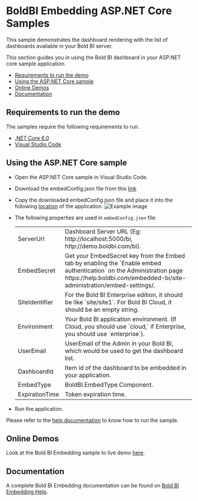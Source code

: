 # BoldBI Embedding ASP.NET Core Samples

This sample demonstrates the dashboard rendering with the list of dashboards available in your Bold BI server.

This section guides you in using the Bold BI dashboard in your ASP.NET core sample application.

 * [Requirements to run the demo](#requirements-to-run-the-demo)
 * [Using the ASP.NET Core sample](#using-the-asp.net-core-samples)
 * [Online Demos](#online-demos)
 * [Documentation](#documentation)

 ## Requirements to run the demo

The samples require the following requirements to run.

 * [.NET Core 6.0](https://dotnet.microsoft.com/download/dotnet-core)
 * [Visual Studio Code](https://code.visualstudio.com/download)

 ## Using the ASP.NET Core sample
 
 * Open the ASP.NET Core sample in Visual Studio Code.

 * Download the embedConfig.json file from this [link](https://help.boldbi.com/cloud-bi/site-administration/embed-settings/)

 * Copy the downloaded embedConfig.json file and place it into the following [location](https://github.com/boldbi/aspnet-core-sample/tree/master/BoldBI.Embed.Sample/BoldBI.Embed.Sample) of the application.
![Example image](https://user-images.githubusercontent.com/91586758/236446545-8fee653c-4239-49c3-87a1-7d2477681aac.png)
 
 * The following properties are used in `embedConfig.json` file:

    <meta charset="utf-8"/>
    <table>
    <tbody>
        <tr>
            <td align="left">ServerUrl</td>
            <td align="left">Dashboard Server URL (Eg: http://localhost:5000/bi, http://demo.boldbi.com/bi).</td>
        </tr>
        <tr>
            <td align="left">EmbedSecret</td>
            <td align="left">Get your EmbedSecret key from the Embed tab by enabling the `Enable embed authentication` on the Administration page https://help.boldbi.com/embedded-bi/site-administration/embed-settings/.</td>
        </tr>
        <tr>
            <td align="left">SiteIdentifier</td>
            <td align="left">For the Bold BI Enterprise edition, it should be like `site/site1`. For Bold BI Cloud, it should be an empty string.</td>
        </tr>
        <tr>
            <td align="left">Environment</td>
            <td align="left">Your Bold BI application environment. (If Cloud, you should use `cloud,` if Enterprise, you should use `enterprise`).</td>
        </tr>
        <tr>
            <td align="left">UserEmail</td>
            <td align="left">UserEmail of the Admin in your Bold BI, which would be used to get the dashboard list.</td>
        </tr>
        <tr>
            <td align="left">DashboardId</td>
            <td align="left">Item id of the dashboard to be embedded in your application.</td>
        </tr>
        <tr>
            <td align="left">EmbedType</td>
            <td align="left">BoldBI.EmbedType.Component.</td>
        </tr>
        <tr>
            <td align="left">ExpirationTime</td>
            <td align="left">Token expiration time.</td>
        </tr>
    </tbody>
    </table>

 * Run the application.

Please refer to the [help documentation](https://help.boldbi.com/embedded-bi/javascript-based/samples/v3.3.40-or-later/asp-net-core/#how-to-run-the-sample) to know how to run the sample.

## Online Demos

Look at the Bold BI Embedding sample to live demo [here](https://samples.boldbi.com/embed).


## Documentation

A complete Bold BI Embedding documentation can be found on [Bold BI Embedding Help](https://help.boldbi.com/embedded-bi/javascript-based/).